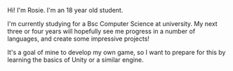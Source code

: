 Hi! I'm Rosie. I'm an 18 year old student.

I'm currently studying for a Bsc Computer Science at university. My next three or four years will hopefully see me progress in a number of languages, and create some impressive projects!

It's a goal of mine to develop my own game, so I want to prepare for this by learning the basics of Unity or a similar engine.
